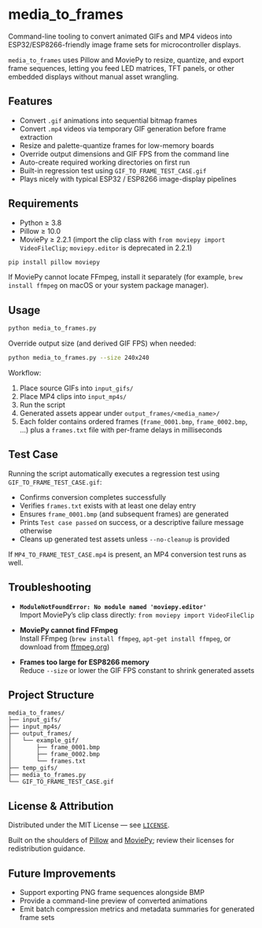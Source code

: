 media_to_frames
================

Command-line tooling to convert animated GIFs and MP4 videos into ESP32/ESP8266-friendly image frame sets for microcontroller displays.

`media_to_frames` uses Pillow and MoviePy to resize, quantize, and export frame sequences, letting you feed LED matrices, TFT panels, or other embedded displays without manual asset wrangling.

## Features

- Convert `.gif` animations into sequential bitmap frames
- Convert `.mp4` videos via temporary GIF generation before frame extraction
- Resize and palette-quantize frames for low-memory boards
- Override output dimensions and GIF FPS from the command line
- Auto-create required working directories on first run
- Built-in regression test using `GIF_TO_FRAME_TEST_CASE.gif`
- Plays nicely with typical ESP32 / ESP8266 image-display pipelines

## Requirements

- Python ≥ 3.8
- Pillow ≥ 10.0
- MoviePy ≥ 2.2.1 (import the clip class with `from moviepy import VideoFileClip`; `moviepy.editor` is deprecated in 2.2.1)

```bash
pip install pillow moviepy
```

If MoviePy cannot locate FFmpeg, install it separately (for example, `brew install ffmpeg` on macOS or your system package manager).

## Usage

```bash
python media_to_frames.py
```

Override output size (and derived GIF FPS) when needed:

```bash
python media_to_frames.py --size 240x240
```

Workflow:

1. Place source GIFs into `input_gifs/`
2. Place MP4 clips into `input_mp4s/`
3. Run the script
4. Generated assets appear under `output_frames/<media_name>/`
5. Each folder contains ordered frames (`frame_0001.bmp`, `frame_0002.bmp`, …) plus a `frames.txt` file with per-frame delays in milliseconds

## Test Case

Running the script automatically executes a regression test using `GIF_TO_FRAME_TEST_CASE.gif`:

- Confirms conversion completes successfully
- Verifies `frames.txt` exists with at least one delay entry
- Ensures `frame_0001.bmp` (and subsequent frames) are generated
- Prints `Test case passed` on success, or a descriptive failure message otherwise
- Cleans up generated test assets unless `--no-cleanup` is provided

If `MP4_TO_FRAME_TEST_CASE.mp4` is present, an MP4 conversion test runs as well.

## Troubleshooting

- **`ModuleNotFoundError: No module named 'moviepy.editor'`**  
  Import MoviePy’s clip class directly: `from moviepy import VideoFileClip`

- **MoviePy cannot find FFmpeg**  
  Install FFmpeg (`brew install ffmpeg`, `apt-get install ffmpeg`, or download from [ffmpeg.org](https://ffmpeg.org))

- **Frames too large for ESP8266 memory**  
  Reduce `--size` or lower the GIF FPS constant to shrink generated assets

## Project Structure

```
media_to_frames/
├── input_gifs/
├── input_mp4s/
├── output_frames/
│   └── example_gif/
│       ├── frame_0001.bmp
│       ├── frame_0002.bmp
│       └── frames.txt
├── temp_gifs/
├── media_to_frames.py
└── GIF_TO_FRAME_TEST_CASE.gif
```

## License & Attribution

Distributed under the MIT License — see [`LICENSE`](./LICENSE).

Built on the shoulders of [Pillow](https://python-pillow.org) and [MoviePy](https://zulko.github.io/moviepy/); review their licenses for redistribution guidance.

## Future Improvements

- Support exporting PNG frame sequences alongside BMP
- Provide a command-line preview of converted animations
- Emit batch compression metrics and metadata summaries for generated frame sets

